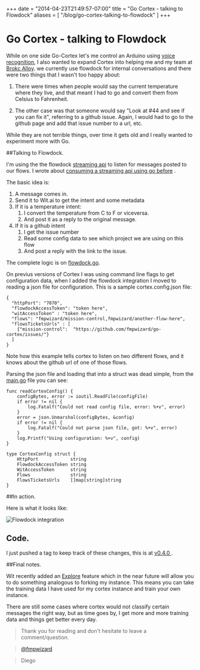 +++
date = "2014-04-23T21:49:57-07:00"
title = "Go Cortex - talking to Flowdock"
aliases = [
	"/blog/go-cortex-talking-to-flowdock"
]
+++

[title=]: /
[category: go]: /
[date: 2014/04/23]: /
[tags: { go, golang, wit, machine learning, raspberrypi, cortex, IoT, flowdock}]: /


# Go Cortex - talking to Flowdock

While on one side Go-Cortex let's me control an Arduino using [voice recognition](http://blog.fmpwizard.com/blog/voice-command-for-arduino-and-raspberry-pi-using-sms), I also wanted to expand Cortex into helping me and my team at [Brokc Alloy](http://brickalloy.com/). we currently use flowdock for internal conversations and there were two things that I wasn't too happy about:

 1. There were times when people would say the current temperature where they live, and that meant I had to go and convert them from Celsius to Fahrenheit.

 2. The other case was that someone would say "Look at #44 and see if you can fix it", referring to a github issue. Again, I would had to go to the github page and add that issue number to a url, etc.

While they are not terrible things, over time it gets old and I really wanted to experiment more with Go.

##Talking to Flowdock.

I'm using the the flowdock [streaming api](https://www.flowdock.com/api/streaming) to listen for messages posted to our flows. I wrote about [consuming a streaming api using go before](http://blog.fmpwizard.com/blog/http-streaming-using-go) .

The basic idea is:

 1. A message comes in.
 2. Send it to Wit.ai to get the intent and some metadata
 3. If it is a temperature intent:
     1. I convert the temperature from C to F or viceversa.
     2. And post it as a reply to the original message.
 2. If it is a github intent
     1. I get the issue number
     2. Read some config data to see which project we are using on this flow
     3. And post a reply with the link to the issue.

The complete logic is on [flowdock.go](https://github.com/fmpwizard/go-cortex/blob/v0.4.0/flowdock.go).

On previus versions of Cortex I was using command line flags to get configuration data, when I added the flowdock integration I moved to reading a json file for configuration. This is a sample  cortex.config.json file:

```
{
  "httpPort": "7070",
  "flowdockAccessToken": "token here",
  "witAccessToken" : "token here",
  "flows": "fmpwizard/mission-control,fmpwizard/another-flow-here",
  "flowsTicketsUrls" : [
    {"mission-control":  "https://github.com/fmpwizard/go-cortex/issues/"}
  ]
}
```

Note how this example tells cortex to listen on two different flows, and it knows about the  github url of one of those flows.

Parsing the json file and loading that into a struct was dead simple, from the [main.go](https://github.com/fmpwizard/go-cortex/blob/v0.4.0/main.go) file you can see:

```
func readCortexConfig() {
	configBytes, error := ioutil.ReadFile(configFile)
	if error != nil {
		log.Fatalf("Could not read config file, error: %+v", error)
	}
	error = json.Unmarshal(configBytes, &config)
	if error != nil {
		log.Fatalf("Could not parse json file, got: %+v", error)
	}
	log.Printf("Using configuration: %+v", config)
}

type CortexConfig struct {
	HttpPort            string
	FlowdockAccessToken string
	WitAccessToken      string
	Flows               string
	FlowsTicketsUrls    []map[string]string
}
```

##In action.

Here is what it looks like:

![Flowdock integration](/images/cortex-flowdock-integration.png)


## Code.

I just pushed a tag to keep track of these changes, this is at [v0.4.0 ](https://github.com/fmpwizard/go-cortex/tree/v0.4.0).

##Final notes.

Wit recently added an [Explore](https://wit.ai/blog/2014/04/17/explore-explore) feature which in the near future will allow you to do something analogous to forking my instance. This means you can take the training data I have used for my cortex instance and train your own instance.

There are still some cases where cortex would not classify certain messages the right way, but as time goes by, I get more and more training data and things get better every day.


>Thank you for reading and don't hesitate to leave a comment/question.

>[@fmpwizard](https://twitter.com/fmpwizard)

>Diego
